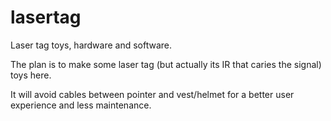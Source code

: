 # lasertag
Laser tag toys, hardware and software.

The plan is to make some laser tag (but actually its IR that caries the signal) toys here.

It will avoid cables between pointer and vest/helmet for a better user experience and less maintenance.

